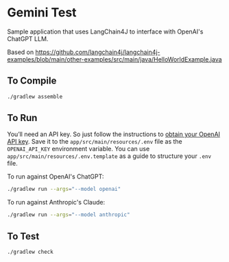 # Gemini Test

Sample application that uses LangChain4J to interface with OpenAI's ChatGPT LLM.

Based on https://github.com/langchain4j/langchain4j-examples/blob/main/other-examples/src/main/java/HelloWorldExample.java

## To Compile

```bash
./gradlew assemble
```

## To Run

You’ll need an API key.  So just follow the instructions to
[obtain your OpenAI API key](https://platform.openai.com/api-keys).
Save it to the `app/src/main/resources/.env` file as the `OPENAI_API_KEY`
environment variable.  You can use `app/src/main/resources/.env.template` as a
guide to structure your `.env` file.

To run against OpenAI's ChatGPT:

```bash
./gradlew run --args="--model openai"
```

To run against Anthropic's Claude:

```bash
./gradlew run --args="--model anthropic"
```

## To Test

```bash
./gradlew check
```
